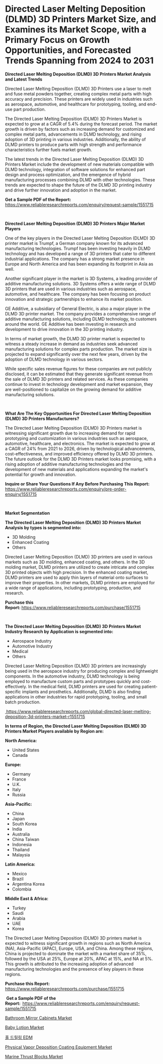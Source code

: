 <p><h1>Directed Laser Melting Deposition (DLMD) 3D Printers Market Size, and Examines its Market Scope, with a Primary Focus on Growth Opportunities, and Forecasted Trends Spanning from 2024 to 2031</h1></p><p><strong>Directed Laser Melting Deposition (DLMD) 3D Printers Market Analysis and Latest Trends</strong></p>
<p><p>Directed Laser Melting Deposition (DLMD) 3D Printers use a laser to melt and fuse metal powders together, creating complex metal parts with high accuracy and precision. These printers are widely used in industries such as aerospace, automotive, and healthcare for prototyping, tooling, and end-use part production.</p><p>The Directed Laser Melting Deposition (DLMD) 3D Printers Market is expected to grow at a CAGR of 5.4% during the forecast period. The market growth is driven by factors such as increasing demand for customized and complex metal parts, advancements in DLMD technology, and rising adoption of 3D printing in various industries. Additionally, the ability of DLMD printers to produce parts with high strength and performance characteristics further fuels market growth.</p><p>The latest trends in the Directed Laser Melting Deposition (DLMD) 3D Printers Market include the development of new materials compatible with DLMD technology, integration of software solutions for enhanced part design and process optimization, and the emergence of hybrid manufacturing processes combining DLMD with other technologies. These trends are expected to shape the future of the DLMD 3D printing industry and drive further innovation and adoption in the market.</p></p>
<p><strong>Get a Sample PDF of the Report:&nbsp;</strong> <a href="https://www.reliableresearchreports.com/enquiry/request-sample/1551715">https://www.reliableresearchreports.com/enquiry/request-sample/1551715</a></p>
<p>&nbsp;</p>
<p><strong>Directed Laser Melting Deposition (DLMD) 3D Printers Major Market Players</strong></p>
<p><p>One of the key players in the Directed Laser Melting Deposition (DLMD) 3D printer market is Trumpf, a German company known for its advanced manufacturing technologies. Trumpf has been investing heavily in DLMD technology and has developed a range of 3D printers that cater to different industrial applications. The company has a strong market presence in Europe and North America and has been expanding its footprint in Asia as well.</p><p>Another significant player in the market is 3D Systems, a leading provider of additive manufacturing solutions. 3D Systems offers a wide range of DLMD 3D printers that are used in various industries such as aerospace, automotive, and healthcare. The company has been focusing on product innovation and strategic partnerships to enhance its market position.</p><p>GE Additive, a subsidiary of General Electric, is also a major player in the DLMD 3D printer market. The company provides a comprehensive range of additive manufacturing solutions, including DLMD technology, to customers around the world. GE Additive has been investing in research and development to drive innovation in the 3D printing industry.</p><p>In terms of market growth, the DLMD 3D printer market is expected to witness a steady increase in demand as industries seek advanced manufacturing solutions for complex parts production. The market size is projected to expand significantly over the next few years, driven by the adoption of DLMD technology in various sectors.</p><p>While specific sales revenue figures for these companies are not publicly disclosed, it can be estimated that they generate significant revenue from the sale of DLMD 3D printers and related services. As these companies continue to invest in technology development and market expansion, they are well-positioned to capitalize on the growing demand for additive manufacturing solutions.</p></p>
<p>&nbsp;</p>
<p><strong>What Are The Key Opportunities For Directed Laser Melting Deposition (DLMD) 3D Printers Manufacturers?</strong></p>
<p><p>The Directed Laser Melting Deposition (DLMD) 3D Printers market is witnessing significant growth due to increasing demand for rapid prototyping and customization in various industries such as aerospace, automotive, healthcare, and electronics. The market is expected to grow at a CAGR of 24% from 2021 to 2026, driven by technological advancements, cost-effectiveness, and improved efficiency offered by DLMD 3D printers. The future outlook for the DLMD 3D Printers market looks promising, with a rising adoption of additive manufacturing technologies and the development of new materials and applications expanding the market's potential for growth and innovation.</p></p>
<p><strong>Inquire or Share Your Questions If Any Before Purchasing This Report:</strong> <a href="https://www.reliableresearchreports.com/enquiry/pre-order-enquiry/1551715">https://www.reliableresearchreports.com/enquiry/pre-order-enquiry/1551715</a></p>
<p>&nbsp;</p>
<p><strong>Market Segmentation</strong></p>
<p><strong>The Directed Laser Melting Deposition (DLMD) 3D Printers Market Analysis by types is segmented into:</strong></p>
<p><ul><li>3D Molding</li><li>Enhanced Coating</li><li>Others</li></ul></p>
<p><p>Directed Laser Melting Deposition (DLMD) 3D printers are used in various markets such as 3D molding, enhanced coating, and others. In the 3D molding market, DLMD printers are utilized to create intricate and complex 3D printed objects with high precision. In the enhanced coating market, DLMD printers are used to apply thin layers of material onto surfaces to improve their properties. In other markets, DLMD printers are employed for a wide range of applications, including prototyping, production, and research.</p></p>
<p><strong>Purchase this Report:&nbsp;</strong><a href="https://www.reliableresearchreports.com/purchase/1551715">https://www.reliableresearchreports.com/purchase/1551715</a></p>
<p>&nbsp;</p>
<p><strong>The Directed Laser Melting Deposition (DLMD) 3D Printers Market Industry Research by Application is segmented into:</strong></p>
<p><ul><li>Aerospace Industry</li><li>Automotive Industry</li><li>Medical</li><li>Others</li></ul></p>
<p><p>Directed Laser Melting Deposition (DLMD) 3D printers are increasingly being used in the aerospace industry for producing complex and lightweight components. In the automotive industry, DLMD technology is being employed to manufacture custom parts and prototypes quickly and cost-effectively. In the medical field, DLMD printers are used for creating patient-specific implants and prosthetics. Additionally, DLMD is also finding applications in other industries for rapid prototyping, tooling, and small batch production.</p></p>
<p><a href="https://www.reliableresearchreports.com/global-directed-laser-melting-deposition-3d-printers-market-r1551715">&nbsp;https://www.reliableresearchreports.com/global-directed-laser-melting-deposition-3d-printers-market-r1551715</a></p>
<p><strong>In terms of Region, the Directed Laser Melting Deposition (DLMD) 3D Printers Market Players available by Region are:</strong></p>
<p>
    <p> <strong> North America: </strong>
        <ul>
            <li>United States</li>
            <li>Canada</li>
        </ul>
        </p> 
    <p> <strong> Europe: </strong>
        <ul>
            <li>Germany</li>
            <li>France</li>
            <li>U.K.</li>
            <li>Italy</li>
            <li>Russia</li>
        </ul>
        </p> 
    <p> <strong> Asia-Pacific: </strong>
        <ul>
            <li>China</li>
            <li>Japan</li>
            <li>South Korea</li>
            <li>India</li>
            <li>Australia</li>
            <li>China Taiwan</li>
            <li>Indonesia</li>
            <li>Thailand</li>
            <li>Malaysia</li>
        </ul>
        </p> 
    <p> <strong> Latin America: </strong>
        <ul>
            <li>Mexico</li>
            <li>Brazil</li>
            <li>Argentina Korea</li>
            <li>Colombia</li>
        </ul>
        </p> 
    <p> <strong> Middle East & Africa: </strong>
        <ul>
            <li>Turkey</li>
            <li>Saudi</li>
            <li>Arabia</li>
            <li>UAE</li>
            <li>Korea</li>
        </ul>
    </p>
    </p>
<p><p>The Directed Laser Melting Deposition (DLMD) 3D printers market is expected to witness significant growth in regions such as North America (NA), Asia-Pacific (APAC), Europe, USA, and China. Among these regions, China is projected to dominate the market with a market share of 35%, followed by the USA at 25%, Europe at 20%, APAC at 15%, and NA at 5%. This growth is attributed to the increasing adoption of advanced manufacturing technologies and the presence of key players in these regions.</p></p>
<p><strong>Purchase this Report: </strong><a href="https://www.reliableresearchreports.com/purchase/1551715">https://www.reliableresearchreports.com/purchase/1551715</a></p>
<p>&nbsp;<strong>Get a Sample PDF of the Report:&nbsp;&nbsp;</strong><a href="https://www.reliableresearchreports.com/enquiry/request-sample/1551715">https://www.reliableresearchreports.com/enquiry/request-sample/1551715</a></p>
<p><strong></strong></p>
<p><p><a href="https://medium.com/@rasauncoleman1/an-in-depth-analysis-of-the-global-bathroom-mirror-cabinets-market-scope-and-its-rapid-growing-7-2-5a9f09163b26">Bathroom Mirror Cabinets Market</a></p><p><a href="https://medium.com/@jillianwyattgb94/baby-lotion-market-trends-focusing-on-baby-lotion-market-insight-and-forecast-analysis-2024-c1ee00e2609a">Baby Lotion Market</a></p><p><a href="https://github.com/admichael111/Market-Research-Report-List-2/blob/main/942395869543.md">홀 드릴링 EDM</a></p><p><a href="https://github.com/ChiragRp1/Market-Research-Report-List-5/blob/main/physical-vapor-deposition-coating-equipment-market.md">Physical Vapor Deposition Coating Equipment Market</a></p><p><a href="https://github.com/amayrani15moore/Market-Research-Report-List-1/blob/main/marine-thrust-blocks-market.md">Marine Thrust Blocks Market</a></p></p>